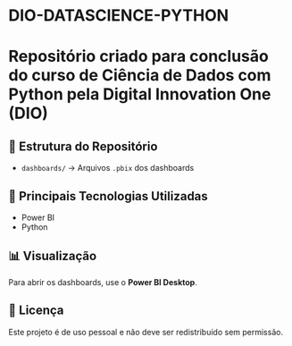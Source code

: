 # DIO-DATASCIENCE-PYTHON
# Repositório criado para conclusão do curso de Ciência de Dados com Python pela Digital Innovation One (DIO)

## 📂 Estrutura do Repositório
- `dashboards/` → Arquivos `.pbix` dos dashboards  

## 🚀 Principais Tecnologias Utilizadas
- Power BI  
- Python 

## 📊 Visualização
Para abrir os dashboards, use o **Power BI Desktop**.  

## 📜 Licença
Este projeto é de uso pessoal e não deve ser redistribuído sem permissão.  
